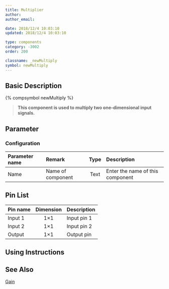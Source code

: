 ```yaml
---
title: Multiplier
author:
author_email:

date: 2018/12/4 10:03:10
updated: 2018/12/4 10:03:10

type: components
category: -3002
order: 200

classname: _newMultiply
symbol: newMultiply
---
```


## Basic Description

{% compsymbol newMultiply %}

> **This component is used to multiply two one-dimensional input signals.**

## Parameter

### Configuration

| Parameter name | Remark            | Type | Description                      |
| :------------- | :---------------- | :--: | :------------------------------- |
| Name           | Name of component | Text | Enter the name of this component |

## Pin List

| Pin name | Dimension | Description |
| :------- | :-------: | :---------- |
| Input 1  |    1×1    | Input pin 1 |
| Input 2  |    1×1    | Input pin 2 |
| Output   |    1×1    | Output pin  |

## Using Instructions

## See Also

[Gain](comp_newGain.html)
